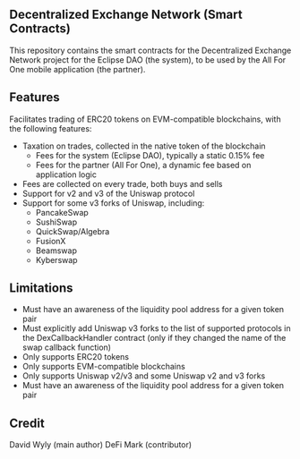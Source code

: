 ## Decentralized Exchange Network (Smart Contracts)

This repository contains the smart contracts for the Decentralized Exchange Network project for the Eclipse DAO (the system), to be used by the All For One mobile application (the partner).

## Features

Facilitates trading of ERC20 tokens on EVM-compatible blockchains, with the following features:
- Taxation on trades, collected in the native token of the blockchain
    - Fees for the system (Eclipse DAO), typically a static 0.15% fee
    - Fees for the partner (All For One), a dynamic fee based on application logic
- Fees are collected on every trade, both buys and sells
- Support for v2 and v3 of the Uniswap protocol
- Support for some v3 forks of Uniswap, including:
    - PancakeSwap
    - SushiSwap
    - QuickSwap/Algebra
    - FusionX
    - Beamswap
    - Kyberswap

## Limitations

- Must have an awareness of the liquidity pool address for a given token pair
- Must explicitly add Uniswap v3 forks to the list of supported protocols in the DexCallbackHandler contract (only if they changed the name of the swap callback function)
- Only supports ERC20 tokens
- Only supports EVM-compatible blockchains
- Only supports Uniswap v2/v3 and some Uniswap v2 and v3 forks
- Must have an awareness of the liquidity pool address for a given token pair

## Credit

David Wyly (main author)
DeFi Mark (contributor)